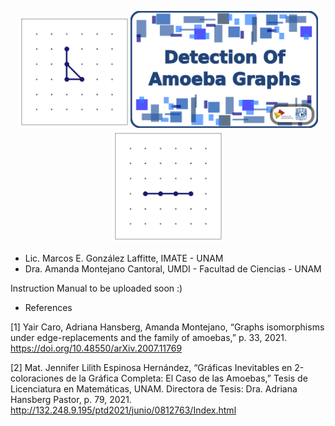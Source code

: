 <p align="center">
  <img src="./6_Readme_Pics/C3.gif" width="180"/><img src="./6_Readme_Pics/RepoTitle.png" width="300"/><img src="./6_Readme_Pics/P4.gif" width="180"/>
</p>




- Lic. Marcos E. González Laffitte, IMATE - UNAM
- Dra. Amanda Montejano Cantoral, UMDI - Facultad de Ciencias - UNAM



Instruction Manual to be uploaded soon :)





- References

[1] Yair Caro, Adriana Hansberg, Amanda Montejano, “Graphs isomorphisms under edge-replacements and the family of amoebas,” p. 33, 2021.
https://doi.org/10.48550/arXiv.2007.11769

[2] Mat. Jennifer Lilith Espinosa Hernández, “Gráficas Inevitables en 2-coloraciones de la Gráfica Completa: El Caso de las Amoebas,” Tesis de Licenciatura en Matemáticas, UNAM. Directora de Tesis: Dra. Adriana Hansberg Pastor, p. 79, 2021.
http://132.248.9.195/ptd2021/junio/0812763/Index.html